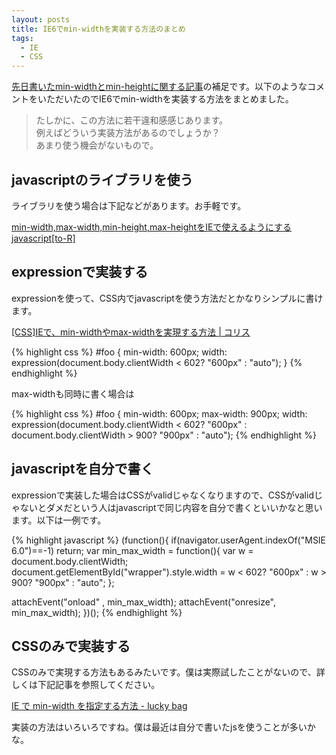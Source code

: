 ```yaml
---
layout: posts
title: IE6でmin-widthを実装する方法のまとめ
tags: 
  - IE
  - CSS
---
```


[先日書いたmin-widthとmin-heightに関する記事](/archive/2008/03/25234222.html)の補足です。以下のようなコメントをいただいたのでIE6でmin-widthを実装する方法をまとめました。

> たしかに、この方法に若干違和感感じあります。  
> 例えばどういう実装方法があるのでしょうか？  
> あまり使う機会がないもので。

javascriptのライブラリを使う
---------------------------

ライブラリを使う場合は下記などがあります。お手軽です。

[min-width,max-width,min-height,max-heightをIEで使えるようにするjavascript\[to-R\]](http://blog.webcreativepark.net/2007/09/30-223742.html)

expressionで実装する
--------------------

expressionを使って、CSS内でjavascriptを使う方法だとかなりシンプルに書けます。

[\[CSS\]IEで、min-widthやmax-widthを実現する方法 \| コリス](http://coliss.com/articles/build-websites/operation/css/518.html)

{% highlight css %}
#foo {
  min-width: 600px;
  width: expression(document.body.clientWidth < 602? "600px" : "auto");
}
{% endhighlight %}

max-widthも同時に書く場合は

{% highlight css %}
#foo {
  min-width: 600px;
  max-width: 900px;
  width: expression(document.body.clientWidth < 602? "600px" : document.body.clientWidth > 900? "900px" : "auto");
{% endhighlight %}

javascriptを自分で書く
---------------------

expressionで実装した場合はCSSがvalidじゃなくなりますので、CSSがvalidじゃないとダメだという人はjavascriptで同じ内容を自分で書くといいかなと思います。以下は一例です。

{% highlight javascript %}
(function(){
  if(navigator.userAgent.indexOf("MSIE 6.0")==-1) return;
  var min_max_width = function(){
    var w = document.body.clientWidth;
    document.getElementById("wrapper").style.width = w < 602? "600px" : w > 900? "900px" : "auto";
  };

  attachEvent("onload" , min_max_width);
  attachEvent("onresize", min_max_width);
})();
{% endhighlight %}

CSSのみで実装する
-----------------

CSSのみで実現する方法もあるみたいです。僕は実際試したことがないので、詳しくは下記記事を参照してください。

[IE で min-width を指定する方法 - lucky bag](http://www.lucky-bag.com/archives/2005/05/ie_minwidth.html)

実装の方法はいろいろですね。僕は最近は自分で書いたjsを使うことが多いかな。
